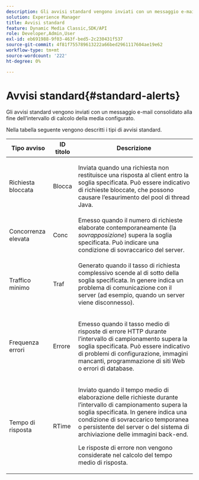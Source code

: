 ```yaml
---
description: Gli avvisi standard vengono inviati con un messaggio e-mail consolidato alla fine dell’intervallo di calcolo della media configurato.
solution: Experience Manager
title: Avvisi standard
feature: Dynamic Media Classic,SDK/API
role: Developer,Admin,User
exl-id: eb691988-9f03-463f-bed5-2c230431f537
source-git-commit: 4f81f755789613222a66bed2961117604ae19e62
workflow-type: tm+mt
source-wordcount: '222'
ht-degree: 0%

---
```


# Avvisi standard{#standard-alerts}

Gli avvisi standard vengono inviati con un messaggio e-mail consolidato alla fine dell’intervallo di calcolo della media configurato.

Nella tabella seguente vengono descritti i tipi di avvisi standard.

<table id="table_02611F1B920E48A6973BFA969CA564EB"> 
 <thead> 
  <tr> 
   <th class="entry"> <b>Tipo avviso</b> </th> 
   <th class="entry"> <b>ID titolo</b> </th> 
   <th class="entry"> <b>Descrizione</b> </th> 
  </tr> 
 </thead>
 <tbody> 
  <tr> 
   <td> <p>Richiesta bloccata </p> </td> 
   <td> <p>Blocca </p> </td> 
   <td> <p>Inviata quando una richiesta non restituisce una risposta al client entro la soglia specificata. Può essere indicativo di richieste bloccate, che possono causare l’esaurimento del pool di thread Java. </p> </td> 
  </tr> 
  <tr> 
   <td> <p>Concorrenza elevata </p> </td> 
   <td> <p>Conc </p> </td> 
   <td> Emesso quando il numero di richieste elaborate contemporaneamente (la <i>sovrapposizione</i>) supera la soglia specificata. Può indicare una condizione di sovraccarico del server. </td> 
  </tr> 
  <tr> 
   <td> <p>Traffico minimo </p> </td> 
   <td> <p>Traf </p> </td> 
   <td> <p>Generato quando il tasso di richiesta complessivo scende al di sotto della soglia specificata. In genere indica un problema di comunicazione con il server (ad esempio, quando un server viene disconnesso). </p> </td> 
  </tr> 
  <tr> 
   <td> <p>Frequenza errori </p> </td> 
   <td> <p>Errore </p> </td> 
   <td> <p>Emesso quando il tasso medio di risposte di errore HTTP durante l’intervallo di campionamento supera la soglia specificata. Può essere indicativo di problemi di configurazione, immagini mancanti, programmazione di siti Web o errori di database. </p> </td> 
  </tr> 
  <tr> 
   <td> <p>Tempo di risposta </p> </td> 
   <td> <p>RTime </p> </td> 
   <td> <p>Inviato quando il tempo medio di elaborazione delle richieste durante l’intervallo di campionamento supera la soglia specificata. In genere indica una condizione di sovraccarico temporanea o persistente del server o del sistema di archiviazione delle immagini back-end. </p> <p>Le risposte di errore non vengono considerate nel calcolo del tempo medio di risposta. </p> </td> 
  </tr> 
 </tbody> 
</table>
